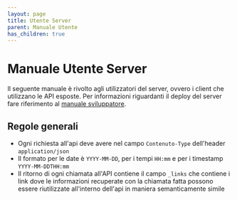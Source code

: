 ```yaml
---
layout: page
title: Utente Server
parent: Manuale Utente
has_children: true
---
```


# Manuale Utente Server
Il seguente manuale è rivolto agli utilizzatori del server, ovvero i
client che utilizzano le API esposte. Per informazioni riguardanti il
deploy del server fare riferimento al [manuale sviluppatore](/manutentore/server/index.html).

## Regole generali
* Ogni richiesta all'api deve avere nel campo `Contenuto-Type`
  dell'header `application/json`
* Il formato per le date è `YYYY-MM-DD`, per i tempi `HH:mm` e per i
  timestamp `YYYY-MM-DDTHH:mm`
* Il ritorno di ogni chiamata all'API contiene il campo `_links` che
  contiene i link dove le informazioni recuperate con la chiamata
  fatta possono essere riutilizzate all'interno dell'api in maniera
  semanticamente simile
